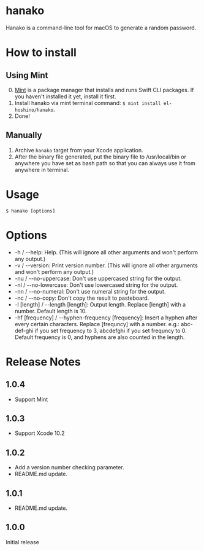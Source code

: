 # hanako

Hanako is a command-line tool for macOS to generate a random password.

# How to install

## Using Mint

0. [Mint](https://github.com/yonaskolb/Mint) is a package manager that installs and runs Swift CLI packages. If you haven't installed it yet, install it first.
1. Install hanako via mint terminal command: `$ mint install el-hoshino/hanako`.
2. Done!

## Manually

1. Archive `hanako` target from your Xcode application.
2. After the binary file generated, put the binary file to /usr/local/bin or anywhere you have set as bash path so that you can always use it from anywhere in terminal. 

# Usage

`$ hanako [options]`

# Options

- -h / --help: Help. (This will ignore all other arguments and won't perform any output.)
- -v / --version: Print version number. (This will ignore all other arguments and won't perform any output.)
- -nu / --no-uppercase: Don't use uppercased string for the output.
- -nl / --no-lowercase: Don't use lowercased string for the output.
- -nn / --no-numeral: Don't use numeral string for the output.
- -nc / --no-copy: Don't copy the result to pasteboard.
- -l [length] / --length [length]: Output length. Replace [length] with a number. Default length is 10.
- -hf [frequency] / --hyphen-frequency [frequency]: Insert a hyphen after every certain characters. Replace [frequncy] with a number. e.g.: abc-def-ghi if you set frequency to 3, abcdefghi if you set frequncy to 0. Default frequency is 0, and hyphens are also counted in the length.

# Release Notes

## 1.0.4

- Support Mint

## 1.0.3

- Support Xcode 10.2

## 1.0.2

- Add a version number checking parameter.
- README.md update.

## 1.0.1

- README.md update.

## 1.0.0
Initial release
